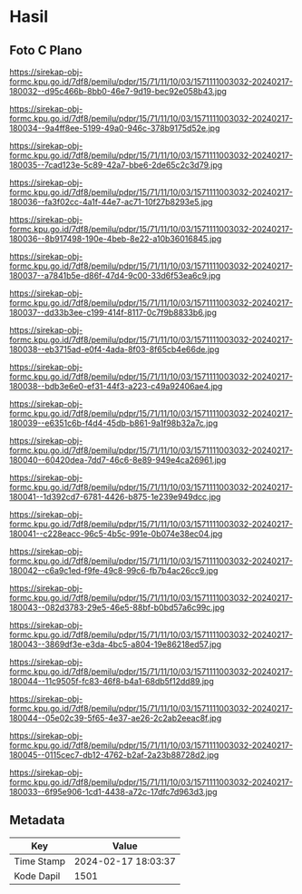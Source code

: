 # Hasil

## Foto C Plano

https://sirekap-obj-formc.kpu.go.id/7df8/pemilu/pdpr/15/71/11/10/03/1571111003032-20240217-180032--d95c466b-8bb0-46e7-9d19-bec92e058b43.jpg

https://sirekap-obj-formc.kpu.go.id/7df8/pemilu/pdpr/15/71/11/10/03/1571111003032-20240217-180034--9a4ff8ee-5199-49a0-946c-378b9175d52e.jpg

https://sirekap-obj-formc.kpu.go.id/7df8/pemilu/pdpr/15/71/11/10/03/1571111003032-20240217-180035--7cad123e-5c89-42a7-bbe6-2de65c2c3d79.jpg

https://sirekap-obj-formc.kpu.go.id/7df8/pemilu/pdpr/15/71/11/10/03/1571111003032-20240217-180036--fa3f02cc-4a1f-44e7-ac71-10f27b8293e5.jpg

https://sirekap-obj-formc.kpu.go.id/7df8/pemilu/pdpr/15/71/11/10/03/1571111003032-20240217-180036--8b917498-190e-4beb-8e22-a10b36016845.jpg

https://sirekap-obj-formc.kpu.go.id/7df8/pemilu/pdpr/15/71/11/10/03/1571111003032-20240217-180037--a7841b5e-d86f-47d4-9c00-33d6f53ea6c9.jpg

https://sirekap-obj-formc.kpu.go.id/7df8/pemilu/pdpr/15/71/11/10/03/1571111003032-20240217-180037--dd33b3ee-c199-414f-8117-0c7f9b8833b6.jpg

https://sirekap-obj-formc.kpu.go.id/7df8/pemilu/pdpr/15/71/11/10/03/1571111003032-20240217-180038--eb3715ad-e0f4-4ada-8f03-8f65cb4e66de.jpg

https://sirekap-obj-formc.kpu.go.id/7df8/pemilu/pdpr/15/71/11/10/03/1571111003032-20240217-180038--bdb3e6e0-ef31-44f3-a223-c49a92406ae4.jpg

https://sirekap-obj-formc.kpu.go.id/7df8/pemilu/pdpr/15/71/11/10/03/1571111003032-20240217-180039--e6351c6b-f4d4-45db-b861-9a1f98b32a7c.jpg

https://sirekap-obj-formc.kpu.go.id/7df8/pemilu/pdpr/15/71/11/10/03/1571111003032-20240217-180040--60420dea-7dd7-46c6-8e89-949e4ca26961.jpg

https://sirekap-obj-formc.kpu.go.id/7df8/pemilu/pdpr/15/71/11/10/03/1571111003032-20240217-180041--1d392cd7-6781-4426-b875-1e239e949dcc.jpg

https://sirekap-obj-formc.kpu.go.id/7df8/pemilu/pdpr/15/71/11/10/03/1571111003032-20240217-180041--c228eacc-96c5-4b5c-991e-0b074e38ec04.jpg

https://sirekap-obj-formc.kpu.go.id/7df8/pemilu/pdpr/15/71/11/10/03/1571111003032-20240217-180042--c6a9c1ed-f9fe-49c8-99c6-fb7b4ac26cc9.jpg

https://sirekap-obj-formc.kpu.go.id/7df8/pemilu/pdpr/15/71/11/10/03/1571111003032-20240217-180043--082d3783-29e5-46e5-88bf-b0bd57a6c99c.jpg

https://sirekap-obj-formc.kpu.go.id/7df8/pemilu/pdpr/15/71/11/10/03/1571111003032-20240217-180043--3869df3e-e3da-4bc5-a804-19e86218ed57.jpg

https://sirekap-obj-formc.kpu.go.id/7df8/pemilu/pdpr/15/71/11/10/03/1571111003032-20240217-180044--11c9505f-fc83-46f8-b4a1-68db5f12dd89.jpg

https://sirekap-obj-formc.kpu.go.id/7df8/pemilu/pdpr/15/71/11/10/03/1571111003032-20240217-180044--05e02c39-5f65-4e37-ae26-2c2ab2eeac8f.jpg

https://sirekap-obj-formc.kpu.go.id/7df8/pemilu/pdpr/15/71/11/10/03/1571111003032-20240217-180045--0115cec7-db12-4762-b2af-2a23b88728d2.jpg

https://sirekap-obj-formc.kpu.go.id/7df8/pemilu/pdpr/15/71/11/10/03/1571111003032-20240217-180033--6f95e906-1cd1-4438-a72c-17dfc7d963d3.jpg


## Metadata

| Key        | Value               |
| ---------- | ------------------- |
| Time Stamp | 2024-02-17 18:03:37 |
| Kode Dapil | 1501                |



